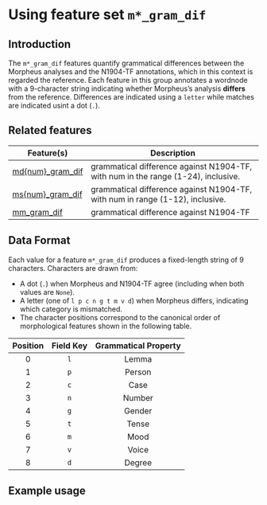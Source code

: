 # Using feature set  `m*_gram_dif`

## Introduction

The `m*_gram_dif` features quantify grammatical differences between the Morpheus analyses and the N1904-TF annotations, which in this context is regarded the reference. Each feature in this group annotates a wordnode with a 9-character string indicating whether Morpheus’s analysis  **differs** from the reference. Differences are indicated using a `letter` while matches are indicated usint a dot (`.`). 

## Related features

Feature(s) | Description
---|---
[md{num}_gram_dif](md{num}_gram_dif) | grammatical difference against N1904-TF, with num in the range (1-24), inclusive.
[ms{num}_gram_dif](ms{num}_gram_dif.md) | grammatical difference against N1904-TF, with num in range (1-12), inclusive.
[mm_gram_dif](mm_gram_dif.md) | grammatical difference against N1904-TF 


## Data Format

Each value for a feature `m*_gram_dif` produces a fixed-length string of 9 characters. Characters are drawn from:

* A dot (`.`) when Morpheus and N1904-TF agree (including when both values are `None`).
* A letter (one of `l p c n g t m v d`) when Morpheus differs, indicating which category is mismatched.
* The character positions correspond to the canonical order of morphological features shown in the following table.

| Position | Field Key | Grammatical Property 
| :------: | :-------: | :------------------: 
|     0    |    `l`    |         Lemma        
|     1    |    `p`    |        Person        
|     2    |    `c`    |         Case         
|     3    |    `n`    |        Number        
|     4    |    `g`    |        Gender        
|     5    |    `t`    |         Tense        
|     6    |    `m`    |         Mood         
|     7    |    `v`    |         Voice        
|     8    |    `d`    |        Degree        

## Example usage

